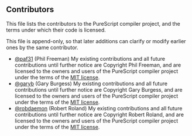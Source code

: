 ## Contributors

This file lists the contributors to the PureScript compiler project, and the terms under which their code is licensed.

This file is append-only, so that later additions can clarify or modify earlier ones by the same contributor.

- [@paf31](https://github.com/paf31) (Phil Freeman) My existing contributions and all future contributions until further notice are Copyright Phil Freeman, and are licensed to the owners and users of the PureScript compiler project under the terms of the [MIT license](http://opensource.org/licenses/MIT).
- [@garyb](https://github.com/garyb) (Gary Burgess) My existing contributions and all future contributions until further notice are Copyright Gary Burgess, and are licensed to the owners and users of the PureScript compiler project under the terms of the [MIT license](http://opensource.org/licenses/MIT).
- [@robdaemon](https://github.com/robdaemon) (Robert Roland) My existing contributions and all future contributions until further notice are Copyright Robert Roland, and are licensed to the owners and users of the PureScript compiler project under the terms of the [MIT license](http://opensource.org/licenses/MIT).
